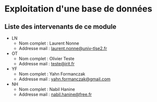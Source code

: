 # Exploitation d'une base de données
## Liste des intervenants de ce module
- LN
  - Nom complet : Laurent Nonne
  - Addresse mail : laurent.nonne@univ-tlse2.fr
- OT
  - Nom complet : Olivier Teste
  - Addresse mail : teste@irit.fr
- YF
  - Nom complet : Yahn Formanczak
  - Addresse mail : yahn.formanczak@gmail.com
- NH
  - Nom complet : Nabil Hanine
  - Addresse mail : nabil.hanine@free.fr
